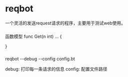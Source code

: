 # reqbot
一个灵活的发送request请求的程序，主要用于测试web使用。

###
函数模型
func Get(n int) ... {

}

###
reqbot --debug --config config.bt

debug:  打印每一条请求的信息
config: 配置文件路径
